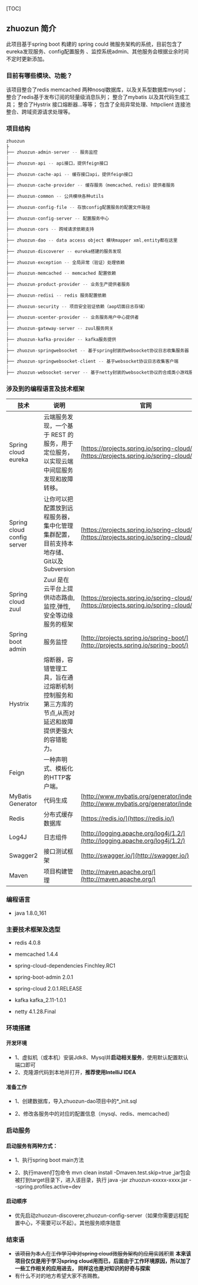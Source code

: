 [TOC]
## zhuozun 简介
  此项目基于spring boot 构建的 spring could 微服务架构的系统，目前包含了eureka发现服务、config配置服务
  、监控系统admin、其他服务会根据业余时间不定时更新添加。

### 目前有哪些模块、功能？  
  该项目整合了redis memcached 两种nosql数据库，以及关系型数据库mysql；
  整合了redis基于发布订阅的轻量级消息队列；
  整合了mybatis 以及其代码生成工具；
  整合了Hystrix 接口熔断器...等等；
  包含了全局异常处理、httpclient 连接池整合、跨域资源请求处理等。

### 项目结构

``` java
zhuozun
├
├── zhuozun-admin-server -- 服务监控
|
├── zhuozun-api -- api接口，提供feign接口
|
├── zhuozun-cache-api -- 缓存接口api，提供feign接口
|
├── zhuozun-cache-provider -- 缓存服务（memcached、redis）提供者服务
|
├── zhuozun-common -- 公共模块各种utils
|
├── zhuozun-config-file -- 存放config配置服务的配置文件路径
|
├── zhuozun-config-server -- 配置服务中心
|
├── zhuozun-cors -- 跨域请求依赖支持
|
├── zhuozun-dao -- data access object 模块mapper xml,entity都在这里
|
├── zhuozun-discoverer -- eureka搭建的服务发现
|
├── zhuozun-exception -- 全局异常（验证）处理依赖
|
├── zhuozun-memcached -- memcached 配置依赖
|
├── zhuozun-product-provider -- 业务生产提供者服务
|
├── zhuozun-redisi -- redis 服务配置依赖
|
├── zhuozun-security -- 项目安全验证依赖（aop切面日志存储）
|
├── zhuozun-ucenter-provider -- 业务服务用户中心提供者
|
├── zhuozun-gateway-server -- zuul服务网关
|
├── zhuozun-kafka-provider -- kafka服务提供
|
├── zhuozun-springwebsocket -- 基于spring封装的websocket协议日志收集服务器
|
├── zhuozun-springwebsocket-client -- 基于websocket协议日志收集客户端
|
├── zhuozun-websocket-server -- 基于netty封装的websocket协议的合成类小游戏服务器
```

### 涉及到的编程语言及技术框架
技术 | 说明 | 官网
----|------|----
Spring cloud eureka | 云端服务发现，一个基于 REST 的服务，用于定位服务，以实现云端中间层服务发现和故障转移。 | [https://projects.spring.io/spring-cloud/](https://projects.spring.io/spring-cloud/)
Spring cloud config server | 让你可以把配置放到远程服务器，集中化管理集群配置，目前支持本地存储、Git以及Subversion  | [https://projects.spring.io/spring-cloud/](https://projects.spring.io/spring-cloud/)
Spring cloud zuul | Zuul 是在云平台上提供动态路由,监控,弹性,安全等边缘服务的框架  | [https://projects.spring.io/spring-cloud/](https://projects.spring.io/spring-cloud/)
Spring boot admin | 服务监控  | [http://projects.spring.io/spring-boot/](http://projects.spring.io/spring-boot/)
Hystrix | 熔断器，容错管理工具，旨在通过熔断机制控制服务和第三方库的节点,从而对延迟和故障提供更强大的容错能力。 | 
Feign | 一种声明式、模板化的HTTP客户端。
MyBatis Generator | 代码生成  | [http://www.mybatis.org/generator/index.html](http://www.mybatis.org/generator/index.html)
Redis | 分布式缓存数据库  | [https://redis.io/](https://redis.io/)
Log4J | 日志组件  | [http://logging.apache.org/log4j/1.2/](http://logging.apache.org/log4j/1.2/)
Swagger2 | 接口测试框架  | [http://swagger.io/](http://swagger.io/)
Maven | 项目构建管理  | [http://maven.apache.org/](http://maven.apache.org/)

### 编程语言
- java 1.8.0_161

### 主要技术框架及选型
- redis     4.0.8

- memcached     1.4.4

- spring-cloud-dependencies    Finchley.RC1

- spring-boot-admin     2.0.1

- spring-cloud     2.0.1.RELEASE

- kafka     kafka_2.11-1.0.1

- netty     4.1.28.Final

### 环境搭建

#### 开发环境

- 1、虚拟机（或本机）安装Jdk8、Mysql并**启动相关服务**，使用默认配置默认端口即可
- 2、克隆源代码到本地并打开，**推荐使用IntelliJ IDEA**

#### 准备工作

- 1、创建数据库，导入zhuozun-dao项目中的*_init.sql

- 2、修改各服务中的对应的配置信息（mysql、redis、memcached）

### 启动服务

#### 启动服务有两种方式：

- 1、执行spring boot main方法

- 2、执行maven打包命令 mvn clean install -Dmaven.test.skip=true ,jar包会被打到target目录下，进入该目录，执行 java -jar zhuozun-xxxxx-xxxx.jar --spring.profiles.active=dev

#### 启动顺序

- 优先启动zhuozun-discoverer,zhuozun-config-server（如果你需要远程配置中心，不需要可以不起）。其他服务顺序随意

### 结束语
* ~~该项目为本人在工作学习中对spring cloud微服务架构的应用实践积累~~
**本来该项目仅仅是用于学习spring cloud用而已，后面由于工作环境原因，所以加了一些工作相关的应用进去，
同样这也是对知识的好奇与探索**
* 有什么不对的地方希望大家不吝赐教。

